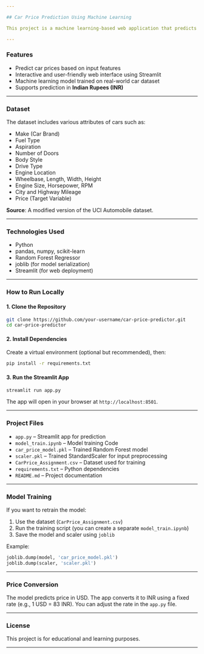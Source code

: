 ```yaml
---

## Car Price Prediction Using Machine Learning

This project is a machine learning-based web application that predicts the price of a car based on its specifications such as engine size, horsepower, fuel type, and more. It uses a trained Random Forest Regressor model and is deployed via a simple Streamlit interface.

---
```


### Features

* Predict car prices based on input features
* Interactive and user-friendly web interface using Streamlit
* Machine learning model trained on real-world car dataset
* Supports prediction in **Indian Rupees (INR)**

---

### Dataset

The dataset includes various attributes of cars such as:

* Make (Car Brand)
* Fuel Type
* Aspiration
* Number of Doors
* Body Style
* Drive Type
* Engine Location
* Wheelbase, Length, Width, Height
* Engine Size, Horsepower, RPM
* City and Highway Mileage
* Price (Target Variable)

**Source**: A modified version of the UCI Automobile dataset.

---

### Technologies Used

* Python
* pandas, numpy, scikit-learn
* Random Forest Regressor
* joblib (for model serialization)
* Streamlit (for web deployment)

---

### How to Run Locally

#### 1. Clone the Repository

```bash
git clone https://github.com/your-username/car-price-predictor.git
cd car-price-predictor
```

#### 2. Install Dependencies

Create a virtual environment (optional but recommended), then:

```bash
pip install -r requirements.txt
```

#### 3. Run the Streamlit App

```bash
streamlit run app.py
```

The app will open in your browser at `http://localhost:8501`.

---

### Project Files

* `app.py` – Streamlit app for prediction
* `model_train.ipynb` – Model training Code 
* `car_price_model.pkl` – Trained Random Forest model
* `scaler.pkl` – Trained StandardScaler for input preprocessing
* `CarPrice_Assignment.csv` – Dataset used for training
* `requirements.txt` – Python dependencies
* `README.md` – Project documentation

---

### Model Training

If you want to retrain the model:

1. Use the dataset (`CarPrice_Assignment.csv`)
2. Run the training script (you can create a separate `model_train.ipynb`)
3. Save the model and scaler using `joblib`

Example:

```python
joblib.dump(model, 'car_price_model.pkl')
joblib.dump(scaler, 'scaler.pkl')
```

---

### Price Conversion

The model predicts price in USD. The app converts it to INR using a fixed rate (e.g., 1 USD = 83 INR). You can adjust the rate in the `app.py` file.

---

### License

This project is for educational and learning purposes.

---

